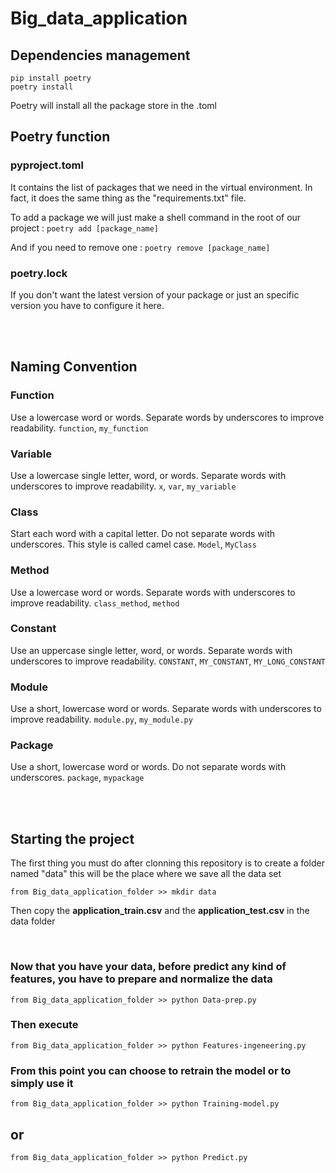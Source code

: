 # Big_data_application

## Dependencies management

	pip install poetry
	poetry install
	
Poetry will install all the package store in the .toml

## Poetry function
### pyproject.toml
It contains the list of packages that we need in the virtual environment. 
In fact, it does the same thing as the "requirements.txt" file.

To add a package we will just make a shell command in the root of our project :
	`poetry add [package_name]`
	
And if you need to remove one :
	`poetry remove [package_name]`
### poetry.lock
If you don't want the latest version of your package or just an specific version you have to configure it here.

<br>
<br>

## Naming Convention
### Function
Use a lowercase word or words. Separate words by underscores to improve readability.
`function`,  `my_function`

###  Variable
Use a lowercase single letter, word, or words. Separate words with underscores to improve readability.
`x`,  `var`,  `my_variable`

### Class
Start each word with a capital letter. Do not separate words with underscores. This style is called camel case.
`Model`,  `MyClass`

### Method
Use a lowercase word or words. Separate words with underscores to improve readability.
`class_method`,  `method`

### Constant
Use an uppercase single letter, word, or words. Separate words with underscores to improve readability.
`CONSTANT`,  `MY_CONSTANT`,  `MY_LONG_CONSTANT`

### Module

Use a short, lowercase word or words. Separate words with underscores to improve readability.
`module.py`,  `my_module.py`

### Package

Use a short, lowercase word or words. Do not separate words with underscores.
`package`,  `mypackage`

<br>
<br>

## Starting the project

The first thing you must do after clonning this repository is to create a folder named "data" this will be the place where we save all the data set

	from Big_data_application_folder >> mkdir data

Then copy the __application_train.csv__ and the __application_test.csv__ in the data folder

<br>

### Now that you have your data, before predict any kind of features, you have to prepare and normalize the data

	from Big_data_application_folder >> python Data-prep.py

### Then execute

	from Big_data_application_folder >> python Features-ingeneering.py

### From this point you can choose to retrain the model or to simply use it

	from Big_data_application_folder >> python Training-model.py

## or

	from Big_data_application_folder >> python Predict.py

